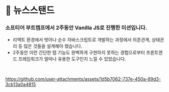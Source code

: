 

#  📰 뉴스스탠드
### 소프티어 부트캠프에서 2주동안 Vanilla JS로 진행한 미션입니다.
- 리액트 환경에서 벗어나 순수 자바스크립트로 개발하는 과정에서 의존관계, 상태관리 등 많은 것들을 설계해야 했습니다.
- 2주동안 이런 간단한 탭 기능도 완벽하게 구현하지 못하는 경험으로부터 프론트엔드 프레임워크가 얼마나 유용한 도구인지 느낄 수 있었습니다.

<br>



https://github.com/user-attachments/assets/1d5b7062-737e-450a-89d3-3cb13a0a4815

